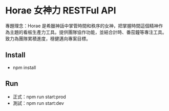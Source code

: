 # Horae 女神力 RESTFul API

專題理念：Horae 是希臘神話中掌管時間和秩序的女神，把掌握時間這個精神作為主題的看板生產力工具。提供團隊協作功能，並結合計時、番茄鐘等專注工具。致力為團隊累積進度，穩健邁向專案目標。

## Install

- npm install

## Run

- 正式：npm run start:prod
- 測試：npm run start:dev
